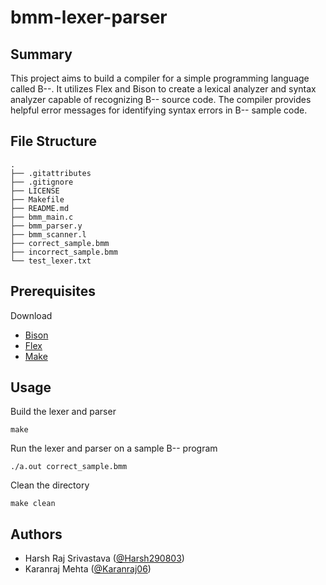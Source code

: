 # bmm-lexer-parser

## Summary

This project aims to build a compiler for a simple programming language called B--. It utilizes Flex and Bison to create a lexical analyzer and syntax analyzer capable of recognizing B-- source code. The compiler provides helpful error messages for identifying syntax errors in B-- sample code.

## File Structure

```
.
├── .gitattributes
├── .gitignore
├── LICENSE
├── Makefile
├── README.md
├── bmm_main.c
├── bmm_parser.y
├── bmm_scanner.l
├── correct_sample.bmm
├── incorrect_sample.bmm
└── test_lexer.txt
```

## Prerequisites

Download

- [Bison](https://www.gnu.org/software/bison/)
- [Flex](https://github.com/westes/flex)
- [Make](https://www.gnu.org/software/software.html)

## Usage

Build the lexer and parser

```
make
```

Run the lexer and parser on a sample B-- program

```
./a.out correct_sample.bmm
```

Clean the directory

```
make clean
```

## Authors

- Harsh Raj Srivastava ([@Harsh290803](https://github.com/Harsh290803))
- Karanraj Mehta ([@Karanraj06](https://github.com/Karanraj06))